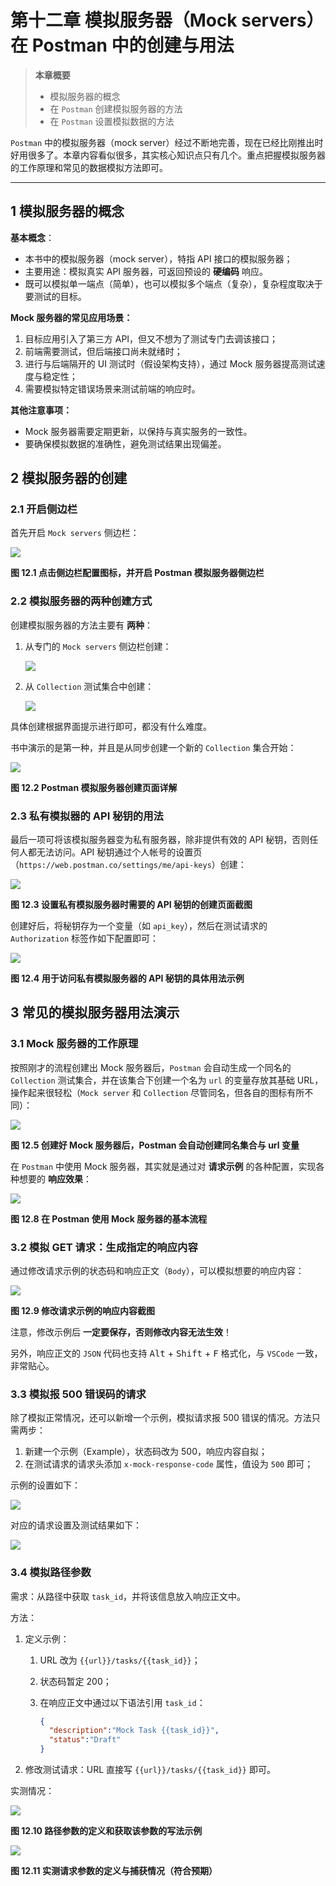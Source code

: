 # 第十二章 模拟服务器（Mock servers）在 Postman 中的创建与用法



> **本章概要**
>
> - 模拟服务器的概念
> - 在 `Postman` 创建模拟服务器的方法
> - 在 `Postman` 设置模拟数据的方法

`Postman` 中的模拟服务器（mock server）经过不断地完善，现在已经比刚推出时好用很多了。本章内容看似很多，其实核心知识点只有几个。重点把握模拟服务器的工作原理和常见的数据模拟方法即可。

---



## 1 模拟服务器的概念

**基本概念**：

- 本书中的模拟服务器（mock server），特指 API 接口的模拟服务器；
- 主要用途：模拟真实 API 服务器，可返回预设的 **硬编码** 响应。
- 既可以模拟单一端点（简单），也可以模拟多个端点（复杂），复杂程度取决于要测试的目标。

**Mock 服务器的常见应用场景：**

1. 目标应用引入了第三方 API，但又不想为了测试专门去调该接口；
2. 前端需要测试，但后端接口尚未就绪时；
3. 进行与后端隔开的 UI 测试时（假设架构支持），通过 Mock 服务器提高测试速度与稳定性；
4. 需要模拟特定错误场景来测试前端的响应时。

**其他注意事项：**

- Mock 服务器需要定期更新，以保持与真实服务的一致性。
- 要确保模拟数据的准确性，避免测试结果出现偏差。



## 2 模拟服务器的创建

### 2.1 开启侧边栏

首先开启 `Mock servers` 侧边栏：

![](assets/12.1.png)

**图 12.1 点击侧边栏配置图标，并开启 Postman 模拟服务器侧边栏**



### 2.2 模拟服务器的两种创建方式

创建模拟服务器的方法主要有 **两种**：

1. 从专门的 `Mock servers` 侧边栏创建：

   ![](assets/12.3.png)

2. 从 `Collection` 测试集合中创建：

   ![](assets/12.2.png)

具体创建根据界面提示进行即可，都没有什么难度。



书中演示的是第一种，并且是从同步创建一个新的 `Collection` 集合开始：

![](assets/12.4.png)

**图 12.2 Postman 模拟服务器创建页面详解**



### 2.3 私有模拟器的 API 秘钥的用法

最后一项可将该模拟服务器变为私有服务器，除非提供有效的 API 秘钥，否则任何人都无法访问。API 秘钥通过个人帐号的设置页（`https://web.postman.co/settings/me/api-keys`）创建：

![](assets/12.5.png)

**图 12.3 设置私有模拟服务器时需要的 API 秘钥的创建页面截图**

创建好后，将秘钥存为一个变量（如 `api_key`），然后在测试请求的 `Authorization` 标签作如下配置即可：

![](assets/12.6.png)

**图 12.4 用于访问私有模拟服务器的 API 秘钥的具体用法示例**



## 3 常见的模拟服务器用法演示



### 3.1 Mock 服务器的工作原理

按照刚才的流程创建出 Mock 服务器后，`Postman` 会自动生成一个同名的 `Collection` 测试集合，并在该集合下创建一个名为 `url` 的变量存放其基础 URL，操作起来很轻松（`Mock server` 和 `Collection` 尽管同名，但各自的图标有所不同）：

![](assets/12.7.png)

**图 12.5 创建好 Mock 服务器后，Postman 会自动创建同名集合与 url 变量**

在 `Postman` 中使用 Mock 服务器，其实就是通过对 **请求示例** 的各种配置，实现各种想要的 **响应效果**：

![](assets/12.8.png)

**图 12.8 在 Postman 使用 Mock 服务器的基本流程**



### 3.2 模拟 GET 请求：生成指定的响应内容

通过修改请求示例的状态码和响应正文（`Body`），可以模拟想要的响应内容：

![](assets/12.9.png)

**图 12.9 修改请求示例的响应内容截图**

注意，修改示例后 **一定要保存，否则修改内容无法生效**！

另外，响应正文的 `JSON` 代码也支持 <kbd>Alt</kbd> + <kbd>Shift</kbd> + <kbd>F</kbd> 格式化，与 `VSCode` 一致，非常贴心。



### 3.3 模拟报 500 错误码的请求

除了模拟正常情况，还可以新增一个示例，模拟请求报 500 错误的情况。方法只需两步：

1. 新建一个示例（Example），状态码改为 500，响应内容自拟；
2. 在测试请求的请求头添加 `x-mock-response-code` 属性，值设为 `500` 即可；

示例的设置如下：

![](assets/12.10.png)

对应的请求设置及测试结果如下：

![](assets/12.11.png)



### 3.4 模拟路径参数

需求：从路径中获取 `task_id`，并将该信息放入响应正文中。

方法：

1. 定义示例：

   1. URL 改为 `{{url}}/tasks/{{task_id}}`；

   2. 状态码暂定 200；

   3. 在响应正文中通过以下语法引用 `task_id`：

      ```json
      {
        "description":"Mock Task {{task_id}}",
        "status":"Draft"
      }
      ```

2. 修改测试请求：URL 直接写 `{{url}}/tasks/{{task_id}}` 即可。

实测情况：

![](assets/12.12.png)

**图 12.10 路径参数的定义和获取该参数的写法示例**

![](assets/12.13.png)

**图 12.11 实测请求参数的定义与捕获情况（符合预期）**

